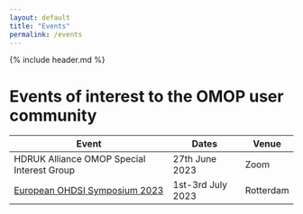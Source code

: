 ```yaml
---
layout: default
title: "Events"
permalink: /events
---
```

{% include header.md %}

# Events of interest to the OMOP user community

| Event | Dates | Venue |
| ----- | ----- | ----- |
| HDRUK Alliance OMOP Special Interest Group | 27th June 2023 | Zoom |
| [European OHDSI Symposium 2023](https://www.eventbrite.com/e/european-ohdsi-symposium-2023-tickets-568101415627) | 1st-3rd July 2023 | Rotterdam |
